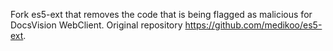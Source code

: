 Fork es5-ext that removes the code that is being flagged as malicious for DocsVision WebClient. Original repository https://github.com/medikoo/es5-ext.